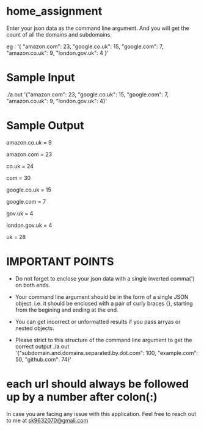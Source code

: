 # home_assignment

Enter your json data as the command line argument. And you will get the count of all the domains and subdomains.

eg : '{ "amazon.com": 23, "google.co.uk": 15, "google.com": 7, "amazon.co.uk": 9, "london.gov.uk": 4 }'



# Sample Input 
./a.out '{"amazon.com": 23, "google.co.uk": 15, "google.com": 7, "amazon.co.uk": 9, "london.gov.uk": 4}'

# Sample Output

amazon.co.uk = 9

amazon.com = 23

co.uk = 24

com = 30

google.co.uk = 15

google.com = 7

gov.uk = 4

london.gov.uk = 4

uk = 28

# IMPORTANT POINTS 

* Do not forget to enclose your json data with a single inverted comma(') on both ends. 
 
* Your command line argument should be in the form of a single JSON object. i.e. it should be enclosed with a pair of curly braces {}, starting from the begining and ending at the end.

* You can get incorrect or unformatted results if you pass arryas or nested objects.

* Please strict to this structure of the command line argument to get the correct output
  ./a.out '{"subdomain.and.domains.separated.by.dot.com": 100, "example.com": 50, "github.com": 74}'
# each url should always be followed up by a number after colon(:)


In case you are facing any issue with this application. Feel free to reach out to me at sk9632070@gmail.com
